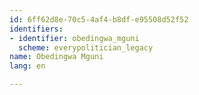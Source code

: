 ```yaml
---
id: 6ff62d8e-70c5-4af4-b8df-e95508d52f52
identifiers:
- identifier: obedingwa_mguni
  scheme: everypolitician_legacy
name: Obedingwa Mguni
lang: en

---
```

